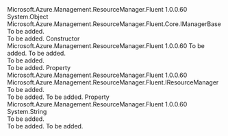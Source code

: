 <Type Name="ManagerBase" FullName="Microsoft.Azure.Management.ResourceManager.Fluent.Core.ManagerBase">
  <TypeSignature Language="C#" Value="public abstract class ManagerBase : Microsoft.Azure.Management.ResourceManager.Fluent.Core.IManagerBase" />
  <TypeSignature Language="ILAsm" Value=".class public auto ansi abstract beforefieldinit ManagerBase extends System.Object implements class Microsoft.Azure.Management.ResourceManager.Fluent.Core.IManagerBase" />
  <TypeSignature Language="DocId" Value="T:Microsoft.Azure.Management.ResourceManager.Fluent.Core.ManagerBase" />
  <TypeSignature Language="VB.NET" Value="Public MustInherit Class ManagerBase&#xA;Implements IManagerBase" />
  <TypeSignature Language="F#" Value="type ManagerBase = class&#xA;    interface IManagerBase" />
  <AssemblyInfo>
    <AssemblyName>Microsoft.Azure.Management.ResourceManager.Fluent</AssemblyName>
    <AssemblyVersion>1.0.0.60</AssemblyVersion>
  </AssemblyInfo>
  <Base>
    <BaseTypeName>System.Object</BaseTypeName>
  </Base>
  <Interfaces>
    <Interface>
      <InterfaceName>Microsoft.Azure.Management.ResourceManager.Fluent.Core.IManagerBase</InterfaceName>
    </Interface>
  </Interfaces>
  <Docs>
    <summary>To be added.</summary>
    <remarks>To be added.</remarks>
  </Docs>
  <Members>
    <Member MemberName=".ctor">
      <MemberSignature Language="C#" Value="public ManagerBase (Microsoft.Azure.Management.ResourceManager.Fluent.Core.RestClient restClient, string subscriptionId);" />
      <MemberSignature Language="ILAsm" Value=".method public hidebysig specialname rtspecialname instance void .ctor(class Microsoft.Azure.Management.ResourceManager.Fluent.Core.RestClient restClient, string subscriptionId) cil managed" />
      <MemberSignature Language="DocId" Value="M:Microsoft.Azure.Management.ResourceManager.Fluent.Core.ManagerBase.#ctor(Microsoft.Azure.Management.ResourceManager.Fluent.Core.RestClient,System.String)" />
      <MemberSignature Language="F#" Value="new Microsoft.Azure.Management.ResourceManager.Fluent.Core.ManagerBase : Microsoft.Azure.Management.ResourceManager.Fluent.Core.RestClient * string -&gt; Microsoft.Azure.Management.ResourceManager.Fluent.Core.ManagerBase" Usage="new Microsoft.Azure.Management.ResourceManager.Fluent.Core.ManagerBase (restClient, subscriptionId)" />
      <MemberType>Constructor</MemberType>
      <AssemblyInfo>
        <AssemblyName>Microsoft.Azure.Management.ResourceManager.Fluent</AssemblyName>
        <AssemblyVersion>1.0.0.60</AssemblyVersion>
      </AssemblyInfo>
      <Parameters>
        <Parameter Name="restClient" Type="Microsoft.Azure.Management.ResourceManager.Fluent.Core.RestClient" />
        <Parameter Name="subscriptionId" Type="System.String" />
      </Parameters>
      <Docs>
        <param name="restClient">To be added.</param>
        <param name="subscriptionId">To be added.</param>
        <summary>To be added.</summary>
        <remarks>To be added.</remarks>
      </Docs>
    </Member>
    <Member MemberName="ResourceManager">
      <MemberSignature Language="C#" Value="public Microsoft.Azure.Management.ResourceManager.Fluent.IResourceManager ResourceManager { get; protected set; }" />
      <MemberSignature Language="ILAsm" Value=".property instance class Microsoft.Azure.Management.ResourceManager.Fluent.IResourceManager ResourceManager" />
      <MemberSignature Language="DocId" Value="P:Microsoft.Azure.Management.ResourceManager.Fluent.Core.ManagerBase.ResourceManager" />
      <MemberSignature Language="VB.NET" Value="Public Property ResourceManager As IResourceManager" />
      <MemberSignature Language="F#" Value="member this.ResourceManager : Microsoft.Azure.Management.ResourceManager.Fluent.IResourceManager with get, set" Usage="Microsoft.Azure.Management.ResourceManager.Fluent.Core.ManagerBase.ResourceManager" />
      <MemberType>Property</MemberType>
      <AssemblyInfo>
        <AssemblyName>Microsoft.Azure.Management.ResourceManager.Fluent</AssemblyName>
        <AssemblyVersion>1.0.0.60</AssemblyVersion>
      </AssemblyInfo>
      <ReturnValue>
        <ReturnType>Microsoft.Azure.Management.ResourceManager.Fluent.IResourceManager</ReturnType>
      </ReturnValue>
      <Docs>
        <summary>To be added.</summary>
        <value>To be added.</value>
        <remarks>To be added.</remarks>
      </Docs>
    </Member>
    <Member MemberName="SubscriptionId">
      <MemberSignature Language="C#" Value="public string SubscriptionId { get; }" />
      <MemberSignature Language="ILAsm" Value=".property instance string SubscriptionId" />
      <MemberSignature Language="DocId" Value="P:Microsoft.Azure.Management.ResourceManager.Fluent.Core.ManagerBase.SubscriptionId" />
      <MemberSignature Language="VB.NET" Value="Public ReadOnly Property SubscriptionId As String" />
      <MemberSignature Language="F#" Value="member this.SubscriptionId : string" Usage="Microsoft.Azure.Management.ResourceManager.Fluent.Core.ManagerBase.SubscriptionId" />
      <MemberType>Property</MemberType>
      <AssemblyInfo>
        <AssemblyName>Microsoft.Azure.Management.ResourceManager.Fluent</AssemblyName>
        <AssemblyVersion>1.0.0.60</AssemblyVersion>
      </AssemblyInfo>
      <ReturnValue>
        <ReturnType>System.String</ReturnType>
      </ReturnValue>
      <Docs>
        <summary>To be added.</summary>
        <value>To be added.</value>
        <remarks>To be added.</remarks>
      </Docs>
    </Member>
  </Members>
</Type>